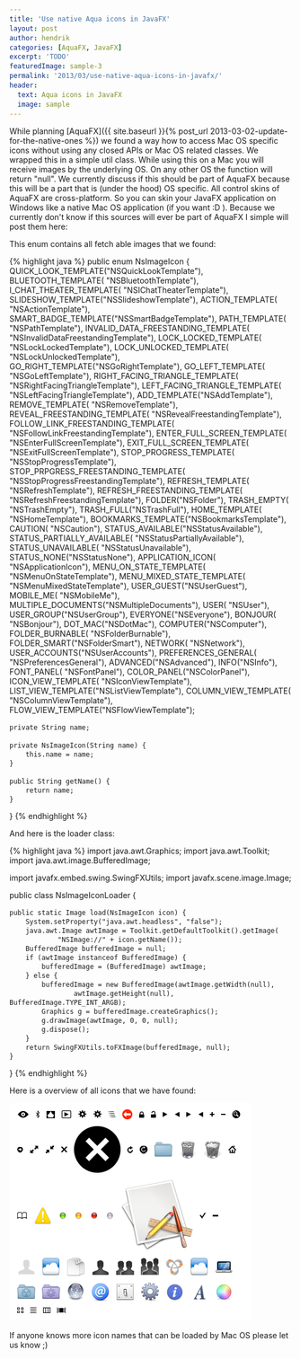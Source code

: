 ```yaml
---
title: 'Use native Aqua icons in JavaFX'
layout: post
author: hendrik
categories: [AquaFX, JavaFX]
excerpt: 'TODO'
featuredImage: sample-3
permalink: '2013/03/use-native-aqua-icons-in-javafx/'
header:
  text: Aqua icons in JavaFX
  image: sample
---
```

While planning [AquaFX]({{ site.baseurl }}{% post_url 2013-03-02-update-for-the-native-ones %}) we found a way how to access Mac OS specific icons without using any closed APIs or Mac OS related classes. We wrapped this in a simple util class. While using this on a Mac you will receive images by the underlying OS. On any other OS the function will return "null". We currently discuss if this should be part of AquaFX because this will be a part that is (under the hood) OS specific. All control skins of AquaFX are cross-platform. So you can skin your JavaFX application on Windows like a native Mac OS application (if you want :D ). Because we currently don't know if this sources will ever be part of AquaFX I simple will post them here:

This enum contains all fetch able images that we found:

{% highlight java %}
public enum NsImageIcon {
    QUICK_LOOK_TEMPLATE("NSQuickLookTemplate"), BLUETOOTH_TEMPLATE(
            "NSBluetoothTemplate"), I_CHAT_THEATER_TEMPLATE(
            "NSIChatTheaterTemplate"), SLIDESHOW_TEMPLATE("NSSlideshowTemplate"), ACTION_TEMPLATE(
            "NSActionTemplate"), SMART_BADGE_TEMPLATE("NSSmartBadgeTemplate"), PATH_TEMPLATE(
            "NSPathTemplate"), INVALID_DATA_FREESTANDING_TEMPLATE(
            "NSInvalidDataFreestandingTemplate"), LOCK_LOCKED_TEMPLATE(
            "NSLockLockedTemplate"), LOCK_UNLOCKED_TEMPLATE(
            "NSLockUnlockedTemplate"), GO_RIGHT_TEMPLATE("NSGoRightTemplate"), GO_LEFT_TEMPLATE(
            "NSGoLeftTemplate"), RIGHT_FACING_TRIANGLE_TEMPLATE(
            "NSRightFacingTriangleTemplate"), LEFT_FACING_TRIANGLE_TEMPLATE(
            "NSLeftFacingTriangleTemplate"), ADD_TEMPLATE("NSAddTemplate"), REMOVE_TEMPLATE(
            "NSRemoveTemplate"), REVEAL_FREESTANDING_TEMPLATE(
            "NSRevealFreestandingTemplate"), FOLLOW_LINK_FREESTANDING_TEMPLATE(
            "NSFollowLinkFreestandingTemplate"), ENTER_FULL_SCREEN_TEMPLATE(
            "NSEnterFullScreenTemplate"), EXIT_FULL_SCREEN_TEMPLATE(
            "NSExitFullScreenTemplate"), STOP_PROGRESS_TEMPLATE(
            "NSStopProgressTemplate"), STOP_PRPGRESS_FREESTANDING_TEMPLATE(
            "NSStopProgressFreestandingTemplate"), REFRESH_TEMPLATE(
            "NSRefreshTemplate"), REFRESH_FREESTANDING_TEMPLATE(
            "NSRefreshFreestandingTemplate"), FOLDER("NSFolder"), TRASH_EMPTY(
            "NSTrashEmpty"), TRASH_FULL("NSTrashFull"), HOME_TEMPLATE(
            "NSHomeTemplate"), BOOKMARKS_TEMPLATE("NSBookmarksTemplate"), CAUTION(
            "NSCaution"), STATUS_AVAILABLE("NSStatusAvailable"), STATUS_PARTIALLY_AVAILABLE(
            "NSStatusPartiallyAvailable"), STATUS_UNAVAILABLE(
            "NSStatusUnavailable"), STATUS_NONE("NSStatusNone"), APPLICATION_ICON(
            "NSApplicationIcon"), MENU_ON_STATE_TEMPLATE(
            "NSMenuOnStateTemplate"), MENU_MIXED_STATE_TEMPLATE(
            "NSMenuMixedStateTemplate"), USER_GUEST("NSUserGuest"), MOBILE_ME(
            "NSMobileMe"), MULTIPLE_DOCUMENTS("NSMultipleDocuments"), USER(
            "NSUser"), USER_GROUP("NSUserGroup"), EVERYONE("NSEveryone"), BONJOUR(
            "NSBonjour"), DOT_MAC("NSDotMac"), COMPUTER("NSComputer"), FOLDER_BURNABLE(
            "NSFolderBurnable"), FOLDER_SMART("NSFolderSmart"), NETWORK(
            "NSNetwork"), USER_ACCOUNTS("NSUserAccounts"), PREFERENCES_GENERAL(
            "NSPreferencesGeneral"), ADVANCED("NSAdvanced"), INFO("NSInfo"), FONT_PANEL(
            "NSFontPanel"), COLOR_PANEL("NSColorPanel"), ICON_VIEW_TEMPLATE(
            "NSIconViewTemplate"), LIST_VIEW_TEMPLATE("NSListViewTemplate"), COLUMN_VIEW_TEMPLATE(
            "NSColumnViewTemplate"), FLOW_VIEW_TEMPLATE("NSFlowViewTemplate");

    private String name;

    private NsImageIcon(String name) {
        this.name = name;
    }

    public String getName() {
        return name;
    }
}
{% endhighlight %}

And here is the loader class:

{% highlight java %}
import java.awt.Graphics;
import java.awt.Toolkit;
import java.awt.image.BufferedImage;

import javafx.embed.swing.SwingFXUtils;
import javafx.scene.image.Image;

public class NsImageIconLoader {

    public static Image load(NsImageIcon icon) {
        System.setProperty("java.awt.headless", "false");
        java.awt.Image awtImage = Toolkit.getDefaultToolkit().getImage(
                "NSImage://" + icon.getName());
        BufferedImage bufferedImage = null;
        if (awtImage instanceof BufferedImage) {
            bufferedImage = (BufferedImage) awtImage;
        } else {
            bufferedImage = new BufferedImage(awtImage.getWidth(null),
                    awtImage.getHeight(null), BufferedImage.TYPE_INT_ARGB);
            Graphics g = bufferedImage.createGraphics();
            g.drawImage(awtImage, 0, 0, null);
            g.dispose();
        }
        return SwingFXUtils.toFXImage(bufferedImage, null);
    }
}
{% endhighlight %}

Here is a overview of all icons that we have found:

![native-icons](/assets/posts/guigarage-legacy/native-icons.png)

If anyone knows more icon names that can be loaded by Mac OS please let us know ;)
